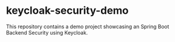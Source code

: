 # keycloak-security-demo
This repository contains a demo project showcasing an Spring Boot Backend Security using Keycloak.
